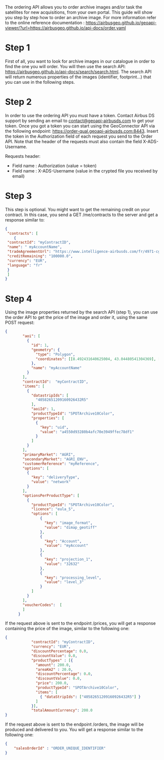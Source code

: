 The ordering API allows you to order archive images and/or task the satellites for new acquisitions, from your own portal. This guide will show you step by step how to order an archive image. For more information refer to the online reference documentation : https://airbusgeo.github.io/geoapi-viewer/?url=https://airbusgeo.github.io/api-docs/order.yaml

# Step 1
First of all, you want to look for archive images in our catalogue in order to find the one you will order. You will then use the search API: <https://airbusgeo.github.io/api-docs/search/search.html>. 
The search API will return numerous properties of the images (identifier, footprint...) that you can use in the following steps.

# Step 2
In order to use the ordering API you must have a token. Contact Airbus DS support by sending an email to <contact@geoapi-airbusds.com> to get your token. Once you got a token you can start using the GeoConnector API via the following endpoint: <https://order-qual.geoapi-airbusds.com:8443>. Insert the token in the Authorization field of each request you send to the Order API. Note that the header of the requests must also contain the field X-ADS-Username.

Requests header:
- Field name : Authorization (value = token)
- Field name : X-ADS-Username (value in the crypted file you received by email)

# Step 3
This step is optional. You might want to get the remaining credit on your contract. In this case, you send a GET /me/contracts to the server and get a response similar to:
```json
{
 "contracts": [
 	{
 "contractId": "myContractID",
 "name": " myAccountName",
 "tradeAgreementUrl": "https://www.intelligence-airbusds.com/fr/4971-cgf",
 "creditRemaining": "100000.0",
 "currency": "EUR",
 "language": "fr"
 }
 ]
} 
```

# Step 4
Using the image properties returned by the search API (step 1), you can use the order API to get the price of the image and order it, using the same POST request:
```json
{
        "aoi": [
          {
            "id": 1,
            "geometry": {
              "type": "Polygon",
              "coordinates": [[8.492431640625004, 43.04480541304369], [9.591064453125002, 43.04480541304369], [9.591064453125002, 41.10419094457646], [8.492431640625004, 41.10419094457646],[8.492431640625004, 43.04480541304369]]
            },
            "name": "myAccountName"
          }
        ],
        "contractId":  "myContractID",
        "items": [
          {
            "datastripIds": [
              "40582651209160926432R5"
            ],
            "aoiId": 1,
            "productTypeId": "SPOTArchive10Color",
            "properties": [
              {
                "key": "uid",
                "value": "a4550d93280b4afc70e3949ffec78df1"
              }
            ]
          }
        ],
        "primaryMarket": "AGRI",
        "secondaryMarket": "AGRI_ENV",  
        "customerReference": "myReference",
        "options": [
          {
            "key": "deliveryType",
            "value": "network"
          }
        ],
        "optionsPerProductType": [
          {
            "productTypeId": "SPOTArchive10Color",
            "licence": "eula_5",
            "options": [
                {
                  "key": "image_format",
                  "value": "dimap_geotiff"
                },
                {
                  "key": "Account",
                  "value": "myAccount"
                },
                {
                  "key": "projection_1",
                  "value": "32632"
                },
                {
                  "key": "processing_level",
                  "value": "level_3"
                }
            ]
          }
        ],
        "voucherCodes":  [
        ]
      }
```

If the request above is sent to the endpoint /prices, you will get a response containing the price of the image, similar to the following one:
```json
{
            "contractId": "myContractID",
            "currency": "EUR",
            "discountPercentage": 0.0,
            "discountValue": 0.0,
            "productTypes" : [{
              "amount": 200.0,
              "areaKm2" : 20.0,
              "discountPercentage": 0.0,
              "discountValue": 0.0,
              "price": 200.0,
              "productTypeId": "SPOTArchive10Color",
              "items": [
                { "dataStripIds": ["40582651209160926432R5"] }
              ]
            }],
            "totalAmountCurrency": 200.0            
}
```

If the request above is sent to the endpoint /orders, the image will be produced and delivered to you. You will get a response similar to the following one:
```json
{
	"salesOrderId" : "ORDER_UNIQUE_IDENTIFIER"
}
```



